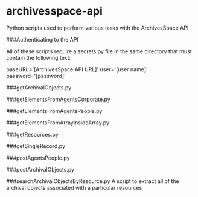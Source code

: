 # archivesspace-api
Python scripts used to perform various tasks with the ArchivesSpace API

###Authenticating to the API

All of these scripts require a secrets.py file in the same directory that must contain the following text:

baseURL='[ArchivesSpace API URL]'
user='[user name]'
password='[password]'


###getArchivalObjects.py

###getElementsFromAgentsCorporate.py

###getElementsFromAgentsPeople.py

###getElementsFromArrayInsideArray.py

###getResources.py

###getSingleRecord.py

###postAgentsPeople.py

###postArchivalObjects.py

###searchArchivalObjectsByResource.py
A script to extract all of the archival objects associated with a particular resources
